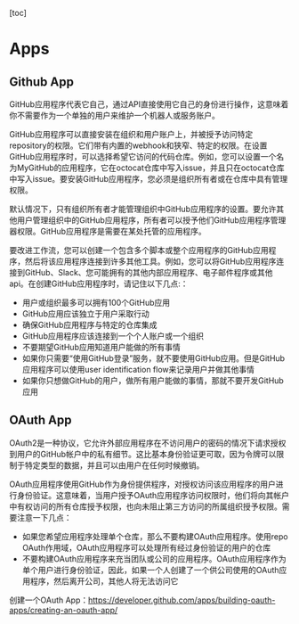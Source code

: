 [toc]

# Apps

## Github App

GitHub应用程序代表它自己，通过API直接使用它自己的身份进行操作，这意味着你不需要作为一个单独的用户来维护一个机器人或服务账户。

GitHub应用程序可以直接安装在组织和用户账户上，并被授予访问特定repository的权限。它们带有内置的webhook和狭窄、特定的权限。在设置GitHub应用程序时，可以选择希望它访问的代码仓库。例如，您可以设置一个名为MyGitHub的应用程序，它在octocat仓库中写入issue，并且只在octocat仓库中写入issue。要安装GitHub应用程序，您必须是组织所有者或在仓库中具有管理权限。

默认情况下，只有组织所有者才能管理组织中GitHub应用程序的设置。要允许其他用户管理组织中的GitHub应用程序，所有者可以授予他们GitHub应用程序管理器权限。GitHub应用程序是需要在某处托管的应用程序。

要改进工作流，您可以创建一个包含多个脚本或整个应用程序的GitHub应用程序，然后将该应用程序连接到许多其他工具。例如，您可以将GitHub应用程序连接到GitHub、Slack、您可能拥有的其他内部应用程序、电子邮件程序或其他api。在创建GitHub应用程序时，请记住以下几点:：

- 用户或组织最多可以拥有100个GitHub应用
- GitHub应用应该独立于用户采取行动
- 确保GitHub应用程序与特定的仓库集成
- GitHub应用程序应该连接到一个个人账户或一个组织
- 不要期望GitHub应用知道用户能做的所有事情
- 如果你只需要“使用GitHub登录”服务，就不要使用GitHub应用。但是GitHub应用程序可以使用user identification flow来记录用户并做其他事情
- 如果你只想做GitHub的用户，做所有用户能做的事情，那就不要开发GitHub应用

## OAuth App

 OAuth2是一种协议，它允许外部应用程序在不访问用户的密码的情况下请求授权到用户的GitHub帐户中的私有细节。这比基本身份验证更可取，因为令牌可以限制于特定类型的数据，并且可以由用户在任何时候撤销。

OAuth应用程序使用GitHub作为身份提供程序，对授权访问该应用程序的用户进行身份验证。这意味着，当用户授予OAuth应用程序访问权限时，他们将向其帐户中有权访问的所有仓库授予权限，也向未阻止第三方访问的所属组织授予权限。需要注意一下几点：

- 如果您希望应用程序处理单个仓库，那么不要构建OAuth应用程序。使用repo OAuth作用域，OAuth应用程序可以处理所有经过身份验证的用户的仓库
- 不要构建OAuth应用程序来充当团队或公司的应用程序。OAuth应用程序作为单个用户进行身份验证，因此，如果一个人创建了一个供公司使用的OAuth应用程序，然后离开公司，其他人将无法访问它

创建一个OAuth App：https://developer.github.com/apps/building-oauth-apps/creating-an-oauth-app/